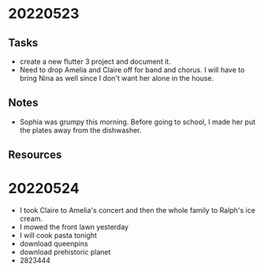 # 20220523

## Tasks
- create a new flutter 3 project and document it.
- Need to drop Amelia and Claire off for band and chorus.  I will have to bring Nina as well since I don't want her alone in the house.  

## Notes
- Sophia was grumpy this morning.  Before going to school, I made her put the plates away from the dishwasher.  

## Resources

# 20220524

- I took Claire to Amelia's concert and then the whole family to Ralph's ice cream.
- I mowed the front lawn yesterday
- I will cook pasta tonight
- download queenpins
- download prehistoric planet
- 2823444 